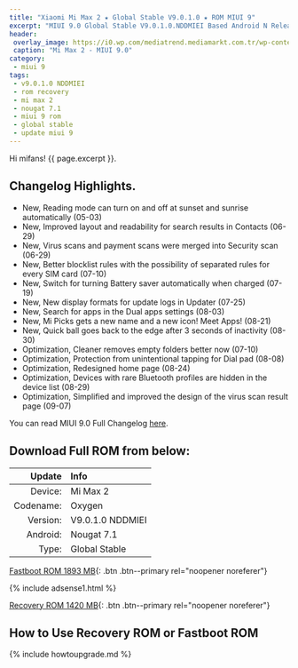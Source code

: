 ```yaml
---
title: "Xiaomi Mi Max 2 ★ Global Stable V9.0.1.0 ★ ROM MIUI 9"
excerpt: "MIUI 9.0 Global Stable V9.0.1.0.NDDMIEI Based Android N Released for Mi Max 2! Download here"
header:
 overlay_image: https://i0.wp.com/mediatrend.mediamarkt.com.tr/wp-content/uploads/2017/04/Ekran-Resmi-2017-04-09-22.01.40.png
 caption: "Mi Max 2 - MIUI 9.0"
category:
 - miui 9
tags:
 - v9.0.1.0 NDDMIEI
 - rom recovery
 - mi max 2
 - nougat 7.1
 - miui 9 rom
 - global stable
 - update miui 9
---
```


Hi mifans! {{ page.excerpt }}.

## Changelog Highlights.

- New, Reading mode can turn on and off at sunset and sunrise automatically (05-03)
- New, Improved layout and readability for search results in Contacts (06-29)
- New, Virus scans and payment scans were merged into Security scan (06-29)
- New, Better blocklist rules with the possibility of separated rules for every SIM card (07-10)
- New, Switch for turning Battery saver automatically when charged (07-19)
- New, New display formats for update logs in Updater (07-25)
- New, Search for apps in the Dual apps settings (08-03)
- New, Mi Picks gets a new name and a new icon! Meet Apps! (08-21)
- New, Quick ball goes back to the edge after 3 seconds of inactivity (08-30)
- Optimization, Cleaner removes empty folders better now (07-10)
- Optimization, Protection from unintentional tapping for Dial pad (08-08)
- Optimization, Redesigned home page (08-24)
- Optimization, Devices with rare Bluetooth profiles are hidden in the device list (08-29)
- Optimization, Simplified and improved the design of the virus scan result page (09-07)

You can read MIUI 9.0 Full Changelog [here](/update-rom-miui-9-global-stable-full-changelog).

## Download Full ROM from below:

| Update | Info | 
|------:|:------|
| Device: | Mi Max 2 |
| Codename: | Oxygen |
| Version: | V9.0.1.0 NDDMIEI |
| Android: | Nougat 7.1 |
| Type: | Global Stable |

[Fastboot ROM 1893 MB](/bigota?ver=V9.0.1.0.NDDMIEI&type=oxygen_global_images&name=20171024.0000.00_7.1_global_6c19ffe056.tgz&size=1893M){: .btn .btn--primary rel="noopener noreferer"}

{% include adsense1.html %}

[Recovery ROM 1420 MB](/bigota?ver=V9.0.1.0.NDDMIEI&type=miui_MIMAX2Global&name=3be0e08e58_7.1.zip&size=1420M){: .btn .btn--primary rel="noopener noreferer"}

## How to Use Recovery ROM or Fastboot ROM

{% include howtoupgrade.md %}
